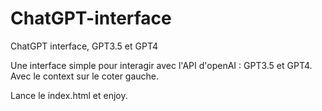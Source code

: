# ChatGPT-interface
ChatGPT interface, GPT3.5 et GPT4


Une interface simple pour interagir avec l'API d'openAI : GPT3.5 et GPT4. Avec le context sur le coter gauche.

Lance le index.html et enjoy.
